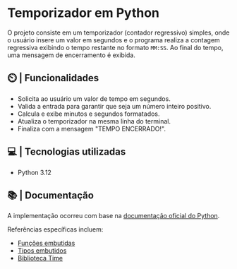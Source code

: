 # Temporizador em Python
O projeto consiste em um temporizador (contador regressivo) simples, onde o usuário insere um valor em segundos e o programa realiza a contagem regressiva exibindo o tempo restante no formato `MM:SS`. Ao final do tempo, uma mensagem de encerramento é exibida.

## ⏲️ | Funcionalidades
- Solicita ao usuário um valor de tempo em segundos.
- Valida a entrada para garantir que seja um número inteiro positivo.
- Calcula e exibe minutos e segundos formatados.
- Atualiza o temporizador na mesma linha do terminal.
- Finaliza com a mensagem "TEMPO ENCERRADO!".

## 💻 | Tecnologias utilizadas
- Python 3.12

## 📚 | Documentação
A implementação ocorreu com base na [documentação oficial do Python](https://docs.python.org/3.12/).

Referências específicas incluem:
- [Funções embutidas](https://docs.python.org/pt-br/3.12/library/functions.html)
- [Tipos embutidos](https://docs.python.org/pt-br/3.13/library/stdtypes.html)
- [Biblioteca Time](https://docs.python.org/pt-br/3.12/library/time.html)
